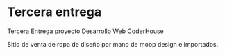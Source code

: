 # Tercera entrega

Tercera Entrega proyecto Desarrollo Web CoderHouse

Sitio de venta de ropa de diseño por mano de moop design e importados.
